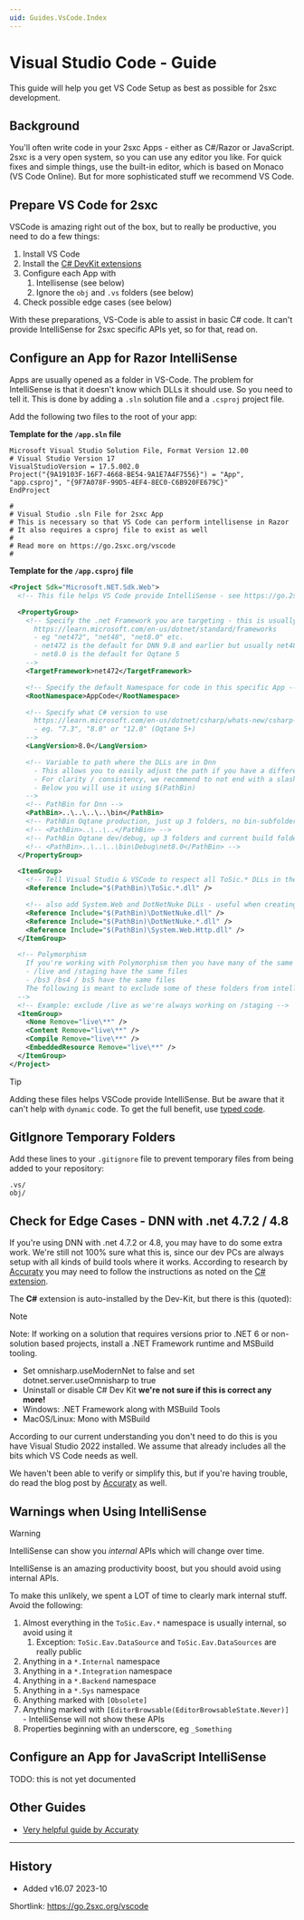 ```yaml
---
uid: Guides.VsCode.Index
---
```


# Visual Studio Code - Guide

This guide will help you get VS Code Setup as best as possible for 2sxc development.

## Background

You'll often write code in your 2sxc Apps - either as C#/Razor or JavaScript.
2sxc is a very open system, so you can use any editor you like.
For quick fixes and simple things, use the built-in editor, which is based on Monaco (VS Code Online).
But for more sophisticated stuff we recommend VS Code.

## Prepare VS Code for 2sxc

VSCode is amazing right out of the box, but to really be productive, you need to do a few things:

1. Install VS Code
1. Install the [C# DevKit extensions](https://marketplace.visualstudio.com/items?itemName=ms-dotnettools.csdevkit)
1. Configure each App with
    1. Intellisense (see below)
    1. Ignore the `obj` and `.vs` folders (see below)
1. Check possible edge cases (see below)

With these preparations, VS-Code is able to assist in basic C# code.
It can't provide IntelliSense for 2sxc specific APIs yet, so for that, read on.

## Configure an App for Razor IntelliSense

Apps are usually opened as a folder in VS-Code.
The problem for IntelliSense is that it doesn't know which DLLs it should use.
So you need to tell it.
This is done by adding a `.sln` solution file and a `.csproj` project file.

Add the following two files to the root of your app:

**Template for the `/app.sln` file**

```text
Microsoft Visual Studio Solution File, Format Version 12.00
# Visual Studio Version 17
VisualStudioVersion = 17.5.002.0
Project("{9A19103F-16F7-4668-BE54-9A1E7A4F7556}") = "App", "app.csproj", "{9F7A078F-99D5-4EF4-8EC0-C6B920FE679C}"
EndProject

#
# Visual Studio .sln File for 2sxc App
# This is necessary so that VS Code can perform intellisense in Razor
# It also requires a csproj file to exist as well
# 
# Read more on https://go.2sxc.org/vscode
#
```

**Template for the `/app.csproj` file**

```xml
<Project Sdk="Microsoft.NET.Sdk.Web">
  <!-- This file helps VS Code provide IntelliSense - see https://go.2sxc.org/vscode -->

  <PropertyGroup>
    <!-- Specify the .net Framework you are targeting - this is usually net4.7.2 or net4.8
      https://learn.microsoft.com/en-us/dotnet/standard/frameworks
      - eg "net472", "net48", "net8.0" etc.
      - net472 is the default for DNN 9.8 and earlier but usually net48 works
      - net8.0 is the default for Oqtane 5
    -->
    <TargetFramework>net472</TargetFramework>

    <!-- Specify the default Namespace for code in this specific App -->
    <RootNamespace>AppCode</RootNamespace>

    <!-- Specify what C# version to use
      https://learn.microsoft.com/en-us/dotnet/csharp/whats-new/csharp-version-history
      - eg. "7.3", "8.0" or "12.0" (Oqtane 5+)
    -->
    <LangVersion>8.0</LangVersion>

    <!-- Variable to path where the DLLs are in Dnn
      - This allows you to easily adjust the path if you have a different location
      - For clarity / consistency, we recommend to not end with a slash
      - Below you will use it using $(PathBin)
    -->
    <!-- PathBin for Dnn -->
    <PathBin>..\..\..\..\bin</PathBin>
    <!-- PathBin Oqtane production, just up 3 folders, no bin-subfolder -->
    <!-- <PathBin>..\..\..</PathBin> -->
    <!-- PathBin Oqtane dev/debug, up 3 folders and current build folder -->
    <!-- <PathBin>..\..\..\bin\Debug\net8.0</PathBin> -->
  </PropertyGroup>

  <ItemGroup>
    <!-- Tell Visual Studio & VSCode to respect all ToSic.* DLLs in the root bin folder -->
    <Reference Include="$(PathBin)\ToSic.*.dll" />

    <!-- also add System.Web and DotNetNuke DLLs - useful when creating APIs, but be aware that it may make your code less hybrid -->
    <Reference Include="$(PathBin)\DotNetNuke.dll" />
    <Reference Include="$(PathBin)\DotNetNuke.*.dll" />
    <Reference Include="$(PathBin)\System.Web.Http.dll" />
  </ItemGroup>

  <!-- Polymorphism
    If you're working with Polymorphism then you have many of the same files, which confuses Intellisense eg.
    - /live and /staging have the same files
    - /bs3 /bs4 / bs5 have the same files
    The following is meant to exclude some of these folders from intellisense
  -->
  <!-- Example: exclude /live as we're always working on /staging -->
  <ItemGroup>
    <None Remove="live\**" />
    <Content Remove="live\**" />
    <Compile Remove="live\**" />
    <EmbeddedResource Remove="live\**" />
  </ItemGroup>
</Project>
```

> [!TIP]
> Adding these files helps VSCode provide IntelliSense.
> But be aware that it can't help with `dynamic` code.
> To get the full benefit, use [typed code](xref:NetCode.TypedCode.Index).


## GitIgnore Temporary Folders

Add these lines to your `.gitignore` file to prevent temporary files from being added to your repository:

```text
.vs/
obj/
```

## Check for Edge Cases - DNN with .net 4.7.2 / 4.8

If you're using DNN with .net 4.7.2 or 4.8, you may have to do some extra work.
We're still not 100% sure what this is, since our dev PCs are always setup with all kinds of build tools where it works.
According to research by [Accuraty](https://www.accu4.com/H2R2S/VS-Code-IntelliSense)
you may need to follow the instructions as noted on the [C# extension](https://marketplace.visualstudio.com/items?itemName=ms-dotnettools.csharp).

The **C#** extension is auto-installed by the Dev-Kit, but there is this (quoted):

> [!NOTE]
> Note: If working on a solution that requires versions prior to .NET 6 or non-solution based projects, install a .NET Framework runtime and MSBuild tooling.
>
> * Set omnisharp.useModernNet to false and set dotnet.server.useOmnisharp to true
> * Uninstall or disable C# Dev Kit **we're not sure if this is correct any more!**
> * Windows: .NET Framework along with MSBuild Tools
> * MacOS/Linux: Mono with MSBuild

According to our current understanding you don't need to do this is you have Visual Studio 2022 installed.
We assume that already includes all the bits which VS Code needs as well.

We haven't been able to verify or simplify this, but if you're having trouble,
do read the blog post by [Accuraty](https://www.accu4.com/H2R2S/VS-Code-IntelliSense) as well.


## Warnings when Using IntelliSense

> [!WARNING]
> IntelliSense can show you _internal_ APIs which will change over time.

IntelliSense is an amazing productivity boost, but you should avoid using internal APIs.

To make this unlikely, we spent a LOT of time to clearly mark internal stuff.
Avoid the following:

1. Almost everything in the `ToSic.Eav.*` namespace is usually internal, so avoid using it
    1. Exception: `ToSic.Eav.DataSource` and `ToSic.Eav.DataSources` are really public
1. Anything in a `*.Internal` namespace
1. Anything in a `*.Integration` namespace
1. Anything in a `*.Backend` namespace
1. Anything in a `*.Sys` namespace
1. Anything marked with `[Obsolete]`
1. Anything marked with `[EditorBrowsable(EditorBrowsableState.Never)]` - IntelliSense will not show these APIs
1. Properties beginning with an underscore, eg `_Something`



## Configure an App for JavaScript IntelliSense

TODO: this is not yet documented

## Other Guides

* [Very helpful guide by Accuraty](https://www.accu4.com/H2R2S/VS-Code-IntelliSense)

---

## History

* Added v16.07 2023-10

Shortlink: <https://go.2sxc.org/vscode>
